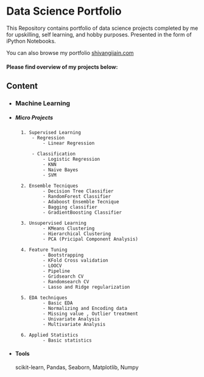# Data Science Portfolio

This Repository contains portfolio of data science projects completed by me for upskilling, self learning, and hobby purposes. Presented in the form of iPython Notebooks.

You can also browse my portfolio [shivangijain.com](https://shivangijain666.wixsite.com/shivangi-jain)

#### Please find overview of my projects below: 

## Content

- ### Machine Learning 

- ##### Micro Projects
	 
		1. Supervised Learning
			- Regression
				- Linear Regression
					
			- Classification
				- Logistic Regression
				- KNN
				- Naive Bayes 
				- SVM
					
		2. Ensemble Tecniques	
				- Decision Tree Classifier
				- RandomForest Classifier
				- Adaboost Ensemble Tecnique
				- Bagging classifier
				- GradientBoosting Classifier
			
		3. Unsupervised Learning
				- KMeans Clustering
				- Hierarchical Clustering
				- PCA (Pricipal Component Analysis)
			
		4. Feature Tuning
				- Bootstrapping
				- KFold Cross validation
				- LOOCV 
				- Pipeline
				- Gridsearch CV
				- Randomsearch CV
				- Lasso and Ridge regularization
			
		5. EDA techniques
				- Basic EDA
				- Normalizing and Encoding data
				- Missing value , Outlier treatment
				- Univariate Analysis
				- Multivariate Analysis
			
		6. Applied Statistics
				- Basic statistics
    
- #### Tools
     scikit-learn, Pandas, Seaborn, Matplotlib, Numpy
	
